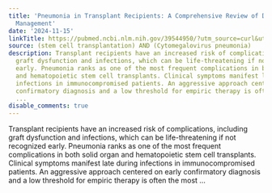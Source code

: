 ```yaml
---
title: 'Pneumonia in Transplant Recipients: A Comprehensive Review of Diagnosis and
  Management'
date: '2024-11-15'
linkTitle: https://pubmed.ncbi.nlm.nih.gov/39544950/?utm_source=curl&utm_medium=rss&utm_campaign=pubmed-2&utm_content=1jUKNaekwK5-jhnLOsYRQeEvu-lGfd382Ao3uOl7PziqjjxYZK&fc=20220919201732&ff=20241116183745&v=2.18.0.post9+e462414
source: (stem cell transplantation) AND (Cytomegalovirus pneumonia)
description: Transplant recipients have an increased risk of complications, including
  graft dysfunction and infections, which can be life-threatening if not recognized
  early. Pneumonia ranks as one of the most frequent complications in both solid organ
  and hematopoietic stem cell transplants. Clinical symptoms manifest late during
  infections in immunocompromised patients. An aggressive approach centered on early
  confirmatory diagnosis and a low threshold for empiric therapy is often the most
  ...
disable_comments: true
---
```

Transplant recipients have an increased risk of complications, including graft dysfunction and infections, which can be life-threatening if not recognized early. Pneumonia ranks as one of the most frequent complications in both solid organ and hematopoietic stem cell transplants. Clinical symptoms manifest late during infections in immunocompromised patients. An aggressive approach centered on early confirmatory diagnosis and a low threshold for empiric therapy is often the most ...
